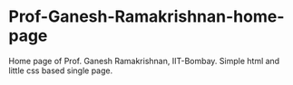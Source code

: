 Prof-Ganesh-Ramakrishnan-home-page
==================================

Home page of Prof. Ganesh Ramakrishnan, IIT-Bombay.
Simple html and little css based single page.
